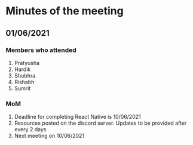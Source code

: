 # Minutes of the meeting
## 01/06/2021
### Members who attended
1. Pratyusha
2. Hardik
3. Shubhra
4. Rishabh
5. Sumrit

### MoM
1. Deadline for completing React Native is 10/06/2021
2. Resources posted on the discord server. Updates to be provided after every 2 days
3. Next meeting on 10/06/2021